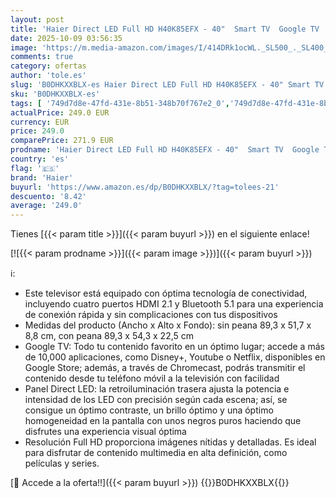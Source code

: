 ```yaml
---
layout: post
title: 'Haier Direct LED Full HD H40K85EFX - 40"  Smart TV  Google TV  Dolby Audio  HDR 10  Smart Remote Control  Google Assistant  Bluetooth 5.1  DBX TV  HDMI 2.1 x 4  Sin Marcos  2024'
date: 2025-10-09 03:56:35
image: 'https://m.media-amazon.com/images/I/414DRk1ocWL._SL500_._SL400_.jpg'
comments: true
category: ofertas
author: 'tole.es'
slug: 'B0DHKXXBLX-es Haier Direct LED Full HD H40K85EFX - 40" Smart TV Google...'
sku: 'B0DHKXXBLX-es'
tags: [ '749d7d8e-47fd-431e-8b51-348b70f767e2_0','749d7d8e-47fd-431e-8b51-348b70f767e2_6901','Arborist Merchandising Root','Electrónica','Self Service','Special Features Stores','TV, vídeo y home cinema','Televisores','Top Brands Tech Selection','Top Brands Tech TVs','haier','smart','tv','🇪🇸', ]
actualPrice: 249.0 EUR
currency: EUR
price: 249.0
comparePrice: 271.9 EUR
prodname: 'Haier Direct LED Full HD H40K85EFX - 40"  Smart TV  Google TV  Dolby Audio  HDR 10  Smart Remote Control  Google Assistant  Bluetooth 5.1  DBX TV  HDMI 2.1 x 4  Sin Marcos  2024'
country: 'es'
flag: '🇪🇸'
brand: 'Haier'
buyurl: 'https://www.amazon.es/dp/B0DHKXXBLX/?tag=tolees-21'
descuento: '8.42'
average: '249.0'
---
```


Tienes [{{< param title >}}]({{< param buyurl >}}) en el siguiente enlace!

[![{{< param prodname >}}]({{< param image >}})]({{< param buyurl >}})

ℹ️:

- Este televisor está equipado con óptima tecnología de conectividad, incluyendo cuatro puertos HDMI 2.1 y Bluetooth 5.1 para una experiencia de conexión rápida y sin complicaciones con tus dispositivos
- Medidas del producto (Ancho x Alto x Fondo): sin peana 89,3 x 51,7 x 8,8 cm, con peana 89,3 x 54,3 x 22,5 cm
- Google TV: Todo tu contenido favorito en un óptimo lugar; accede a más de 10,000 aplicaciones, como Disney+, Youtube o Netflix, disponibles en Google Store; además, a través de Chromecast, podrás transmitir el contenido desde tu teléfono móvil a la televisión con facilidad
- Panel Direct LED: la retroiluminación trasera ajusta la potencia e intensidad de los LED con precisión según cada escena; así, se consigue un óptimo contraste, un brillo óptimo y una óptimo homogeneidad en la pantalla con unos negros puros haciendo que disfrutes una experiencia visual óptima
- Resolución Full HD proporciona imágenes nítidas y detalladas. Es ideal para disfrutar de contenido multimedia en alta definición, como películas y series.

[🛒 Accede a la oferta!!]({{< param buyurl >}})
{{<world>}}B0DHKXXBLX{{</world>}}
